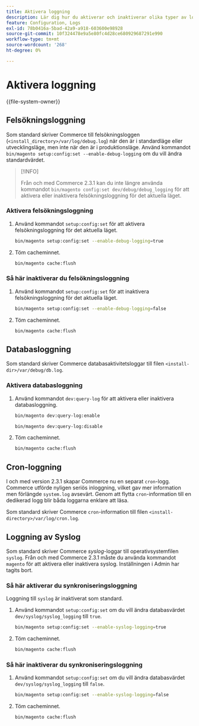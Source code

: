 ```yaml
---
title: Aktivera loggning
description: Lär dig hur du aktiverar och inaktiverar olika typer av loggning i Adobe Commerce. Upptäck teknik för loggningskonfiguration och hantering.
feature: Configuration, Logs
exl-id: 78b0416a-5bad-42a9-a918-603600e98928
source-git-commit: 10f324478e9a5e80fc4d28ce680929687291e990
workflow-type: tm+mt
source-wordcount: '268'
ht-degree: 0%

---
```


# Aktivera loggning

{{file-system-owner}}

## Felsökningsloggning

Som standard skriver Commerce till felsökningsloggen (`<install_directory>/var/log/debug.log`) när den är i standardläge eller utvecklingsläge, men inte när den är i produktionsläge. Använd kommandot `bin/magento setup:config:set --enable-debug-logging` om du vill ändra standardvärdet.

>[!INFO]
>
>Från och med Commerce 2.3.1 kan du inte längre använda kommandot `bin/magento config:set dev/debug/debug_logging` för att aktivera eller inaktivera felsökningsloggning för det aktuella läget.

### Aktivera felsökningsloggning

1. Använd kommandot `setup:config:set` för att aktivera felsökningsloggning för det aktuella läget.

   ```bash
   bin/magento setup:config:set --enable-debug-logging=true
   ```

1. Töm cacheminnet.

   ```bash
   bin/magento cache:flush
   ```

### Så här inaktiverar du felsökningsloggning

1. Använd kommandot `setup:config:set` för att inaktivera felsökningsloggning för det aktuella läget.

   ```bash
   bin/magento setup:config:set --enable-debug-logging=false
   ```

1. Töm cacheminnet.

   ```bash
   bin/magento cache:flush
   ```

## Databasloggning

Som standard skriver Commerce databasaktivitetsloggar till filen `<install-dir>/var/debug/db.log`.

### Aktivera databasloggning

1. Använd kommandot `dev:query-log` för att aktivera eller inaktivera databasloggning.

   ```bash
   bin/magento dev:query-log:enable
   ```

   ```bash
   bin/magento dev:query-log:disable
   ```

1. Töm cacheminnet.

   ```bash
   bin/magento cache:flush
   ```

## Cron-loggning

I och med version 2.3.1 skapar Commerce nu en separat `cron`-logg. \
Commerce utförde nyligen seriös inloggning, vilket gav mer information men förlängde `system.log` avsevärt.
Genom att flytta `cron`-information till en dedikerad logg blir båda loggarna enklare att läsa.

Som standard skriver Commerce `cron`-information till filen `<install-directory>/var/log/cron.log`.

## Loggning av Syslog

Som standard skriver Commerce _syslog_-loggar till operativsystemfilen `syslog`.
Från och med Commerce 2.3.1 måste du använda kommandot `magento` för att aktivera eller inaktivera syslog.
Inställningen i Admin har tagits bort.

### Så här aktiverar du synkroniseringsloggning

Loggning till `syslog` är inaktiverat som standard.

1. Använd kommandot `setup:config:set` om du vill ändra databasvärdet `dev/syslog/syslog_logging` till `true`.

   ```bash
   bin/magento setup:config:set --enable-syslog-logging=true
   ```

1. Töm cacheminnet.

   ```bash
   bin/magento cache:flush
   ```

### Så här inaktiverar du synkroniseringsloggning

1. Använd kommandot `setup:config:set` om du vill ändra databasvärdet `dev/syslog/syslog_logging` till `false`.

   ```bash
   bin/magento setup:config:set --enable-syslog-logging=false
   ```

1. Töm cacheminnet.

   ```bash
   bin/magento cache:flush
   ```
